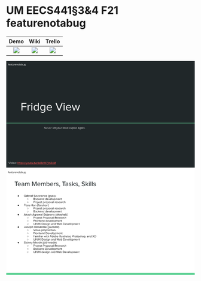 # UM EECS441§3&4 F21 featurenotabug

| Demo  |  Wiki |  Trello  |
|:-----:|:-----:|:--------:|
|[<img src="https://eecs441.eecs.umich.edu/img/admin/video.png">][demo_page]|[<img src="https://eecs441.eecs.umich.edu/img/admin/wiki.png">][wiki_page]|[<img src="https://eecs441.eecs.umich.edu/img/admin/trello.png">][process_page]|

![Elevator Pitch](/assets/title.png)
![Team](/assets/team.png)

[demo_page]: https://www.youtube.com/watch?v=UZYHd6dlWMA&feature=youtu.be
[wiki_page]: https://github.com/florahon/441-featurenotabug/wiki
[process_page]: https://trello.com/b/V0GrMSjZ/featurenotabug